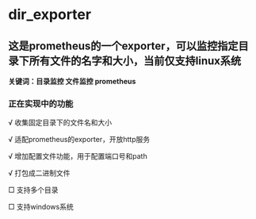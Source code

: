 # dir_exporter
## 这是prometheus的一个exporter，可以监控指定目录下所有文件的名字和大小，当前仅支持linux系统

**关键词：目录监控 文件监控 prometheus**

### 正在实现中的功能
√ 收集固定目录下的文件名和大小

√ 适配prometheus的exporter，开放http服务

√ 增加配置文件功能，用于配置端口号和path

√ 打包成二进制文件

□ 支持多个目录

□ 支持windows系统